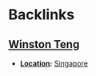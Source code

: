 
# Backlinks
## [Winston Teng](<Winston Teng.md>)
- **[Location](<Location.md>):** [Singapore](<Singapore.md>)

